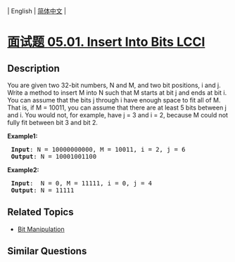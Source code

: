 
| English | [简体中文](README.md) |

# [面试题 05.01. Insert Into Bits LCCI](https://leetcode-cn.com/problems/insert-into-bits-lcci/)

## Description

<p>You are given two 32-bit numbers, N and M, and two bit positions, i and j. Write a method to insert M into N such that M starts at bit j and ends at bit i. You can assume that the bits j through i have enough space to fit all of M. That is, if M = 10011, you can assume that there are at least 5 bits between j and i. You would not, for example, have j = 3 and i = 2, because M could not fully fit between bit 3 and bit 2.</p>

<p><strong>Example1:</strong></p>

<pre>
<strong> Input</strong>: N = 10000000000, M = 10011, i = 2, j = 6
<strong> Output</strong>: N = 10001001100
</pre>

<p><strong>Example2:</strong></p>

<pre>
<strong> Input</strong>:  N = 0, M = 11111, i = 0, j = 4
<strong> Output</strong>: N = 11111
</pre>


## Related Topics

- [Bit Manipulation](https://leetcode-cn.com/tag/bit-manipulation)

## Similar Questions


